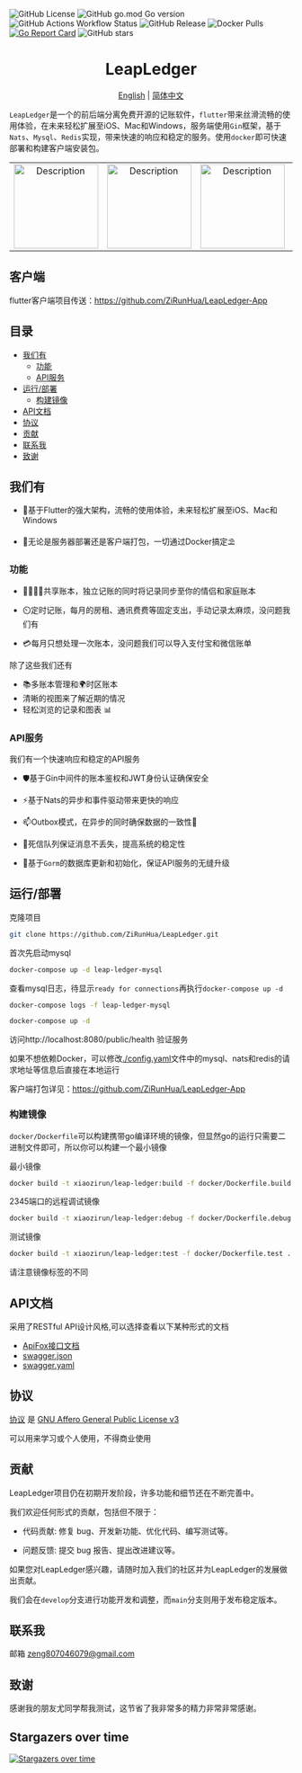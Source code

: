 ![GitHub License](https://img.shields.io/github/license/ZiRunHua/LeapLedger)
![GitHub go.mod Go version](https://img.shields.io/github/go-mod/go-version/ZiRunHua/LeapLedger)
![GitHub Actions Workflow Status](https://img.shields.io/github/actions/workflow/status/ZiRunHua/LeapLedger/CI.yml)
![GitHub Release](https://img.shields.io/github/v/release/ZiRunHua/LeapLedger)
![Docker Pulls](https://img.shields.io/docker/pulls/xiaozirun/leap-ledger)
[![Go Report Card](https://goreportcard.com/badge/github.com/ZiRunHua/LeapLedger)](https://goreportcard.com/report/github.com/ZiRunHua/LeapLedger)
![GitHub stars](https://img.shields.io/github/stars/ZiRunHua/LeapLedger?style=social)

<h1 align="center">LeapLedger</h1>
<p align="center">
  <a href="README.en.md">English</a> | <a href="README.md">简体中文</a>
</p>

`LeapLedger`是一个的前后端分离免费开源的记账软件，`flutter`带来丝滑流畅的使用体验，在未来轻松扩展至iOS、Mac和Windows，服务端使用`Gin`框架，基于`Nats`、`Mysql`、`Redis`实现，带来快速的响应和稳定的服务。使用`docker`即可快速部署和构建客户端安装包。

<table>
  <tr>
    <td align="center"><img src="https://github.com/user-attachments/assets/e5151e7a-6b1f-4903-b4f1-8ffdc20c1b46" alt="Description" width="150"></td>
    <td align="center"><img src="https://github.com/user-attachments/assets/03dce625-a340-4aa5-92fd-ac4e59ee18b9" alt="Description" width="150"></td>
    <td align="center"><img src="https://github.com/user-attachments/assets/fd19053c-a469-4fcd-9d1e-9371c094039c" alt="Description" width="150"></td>
    <td align="center"><img src="https://github.com/user-attachments/assets/4d605f41-18fc-41b0-bbdf-d50ae1ecc550" alt="Description" width="150"></td>
    <td align="center"><img src="https://github.com/user-attachments/assets/0579110f-66b5-4739-9cc7-bcaeef4e246f" alt="Description" width="150"></td>
  </tr>
</table>

## 客户端
flutter客户端项目传送：https://github.com/ZiRunHua/LeapLedger-App

## 目录

- [我们有](#我们有)
  - [功能](#功能)
  - [API服务](#api服务)
- [运行/部署](#运行部署)
  - [构建镜像](#构建镜像)
- [API文档](#api文档)
- [协议](#协议)
- [贡献](#贡献)
- [联系我](#联系我)
- [致谢](#致谢)

## 我们有
* :iphone:基于Flutter的强大架构，流畅的使用体验，未来轻松扩展至iOS、Mac和Windows


* :whale:无论是服务器部署还是客户端打包，一切通过Docker搞定:parasol_on_ground:
### 功能
* :family_man_woman_girl_boy:共享账本，独立记账的同时将记录同步至你的情侣和家庭账本


* :timer_clock:定时记账，每月的房租、通讯费费等固定支出，手动记录太麻烦，没问题我们有


* :credit_card:每月只想处理一次账本，没问题我们可以导入支付宝和微信账单

除了这些我们还有
* :books:多账本管理和:earth_africa:时区账本
* 清晰的视图来了解近期的情况
* 轻松浏览的记录和图表 :bar_chart:

### API服务
我们有一个快速响应和稳定的API服务

* :shield:基于Gin中间件的账本鉴权和JWT身份认证确保安全


* :zap:基于Nats的异步和事件驱动带来更快的响应


* :mailbox:Outbox模式，在异步的同时确保数据的一致性:dart:


* :floppy_disk:死信队列保证消息不丢失，提高系统的稳定性


* :arrows_counterclockwise:基于`Gorm`的数据库更新和初始化，保证API服务的无缝升级

## 运行/部署
克隆项目
```bash
git clone https://github.com/ZiRunHua/LeapLedger.git
```
首次先启动mysql
```bash
docker-compose up -d leap-ledger-mysql
```
查看mysql日志，待显示`ready for connections`再执行`docker-compose up -d`
```bash
docker-compose logs -f leap-ledger-mysql
```
```bash
docker-compose up -d
```
访问http://localhost:8080/public/health 验证服务

如果不想依赖Docker，可以修改[./config.yaml](./config.yaml)文件中的mysql、nats和redis的请求地址等信息后直接在本地运行

客户端打包详见：https://github.com/ZiRunHua/LeapLedger-App


### 构建镜像

`docker/Dockerfile`可以构建携带go编译环境的镜像，但显然go的运行只需要二进制文件即可，所以你可以构建一个最小镜像

最小镜像
```bash
docker build -t xiaozirun/leap-ledger:build -f docker/Dockerfile.build .
```
2345端口的远程调试镜像
```bash
docker build -t xiaozirun/leap-ledger:debug -f docker/Dockerfile.debug .
```
测试镜像
```bash
docker build -t xiaozirun/leap-ledger:test -f docker/Dockerfile.test .
```
请注意镜像标签的不同
## API文档

采用了RESTful API设计风格,可以选择查看以下某种形式的文档
* [ApiFox接口文档](https://apifox.com/apidoc/shared-df940a71-63e8-4af7-9090-1be77ba5c3df)
* [swagger.json](docs/swagger.json)
* [swagger.yaml](docs/swagger.yaml)

## 协议
[协议](LICENSE) 是 [GNU Affero General Public License v3](https://www.gnu.org/licenses/agpl-3.0.html)

可以用来学习或个人使用，不得商业使用
## 贡献
LeapLedger项目仍在初期开发阶段，许多功能和细节还在不断完善中。

我们欢迎任何形式的贡献，包括但不限于：

* 代码贡献: 修复 bug、开发新功能、优化代码、编写测试等。

* 问题反馈: 提交 bug 报告、提出改进建议等。

如果您对LeapLedger感兴趣，请随时加入我们的社区并为LeapLedger的发展做出贡献。

我们会在`develop`分支进行功能开发和调整，而`main`分支则用于发布稳定版本。

## 联系我
邮箱 <a href="mailto:zeng807046079@gmail.com">zeng807046079@gmail.com</a>

## 致谢
感谢我的朋友尤同学帮我测试，这节省了我非常多的精力非常非常感谢。

## Stargazers over time
[![Stargazers over time](https://starchart.cc/ZiRunHua/LeapLedger.svg?variant=adaptive)](https://starchart.cc/ZiRunHua/LeapLedger)
